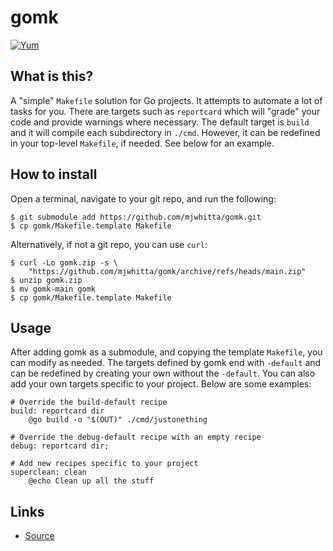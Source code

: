 # gomk

[![Yum](https://img.shields.io/badge/-Buy%20me%20a%20cookie-blue?style=for-the-badge&logo=cookiecutter)](https://www.buymeacoffee.com/mjwhitta)

## What is this?

A "simple" `Makefile` solution for Go projects. It attempts to
automate a lot of tasks for you. There are targets such as
`reportcard` which will "grade" your code and provide warnings where
necessary. The default target is `build` and it will compile each
subdirectory in `./cmd`. However, it can be redefined in your
top-level `Makefile`, if needed. See below for an example.

## How to install

Open a terminal, navigate to your git repo, and run the following:

```
$ git submodule add https://github.com/mjwhitta/gomk.git
$ cp gomk/Makefile.template Makefile
```

Alternatively, if not a git repo, you can use `curl`:

```
$ curl -Lo gomk.zip -s \
    "https://github.com/mjwhitta/gomk/archive/refs/heads/main.zip"
$ unzip gomk.zip
$ mv gomk-main gomk
$ cp gomk/Makefile.template Makefile
```

## Usage

After adding gomk as a submodule, and copying the template `Makefile`,
you can modify as needed. The targets defined by gomk end with
`-default` and can be redefined by creating your own without the
`-default`. You can also add your own targets specific to your
project. Below are some examples:

```
# Override the build-default recipe
build: reportcard dir
    @go build -o "$(OUT)" ./cmd/justonething

# Override the debug-default recipe with an empty recipe
debug: reportcard dir;

# Add new recipes specific to your project
superclean: clean
	@echo Clean up all the stuff
```

## Links

- [Source](https://github.com/mjwhitta/gomk)
